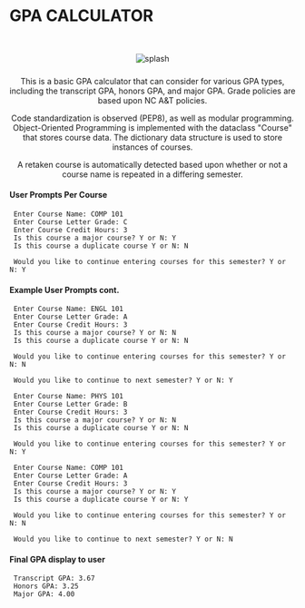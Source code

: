 # GPA CALCULATOR

<br />
<div align="center">

![splash](https://user-images.githubusercontent.com/98237169/212800767-5f6c2d05-7fd2-4d21-ac63-6fb39fd08291.png)

<h3 align="center"></h3>

  <p align="center">
This is a basic GPA calculator that can consider for various GPA types, including the transcript GPA, honors GPA, and major GPA. Grade policies are based upon NC A&T policies.

Code standardization is observed (PEP8), as well as modular programming. Object-Oriented Programming is implemented with the dataclass "Course" that stores course data. The dictionary data structure is used to store instances of courses. 

A retaken course is automatically detected based upon whether or not a course name is repeated in a differing semester. 
    <br />
  </p>
</div>

#### User Prompts Per Course

<div align="left">
    
   ```
    Enter Course Name: COMP 101
    Enter Course Letter Grade: C
    Enter Course Credit Hours: 3
    Is this course a major course? Y or N: Y
    Is this course a duplicate course Y or N: N
  
    Would you like to continue entering courses for this semester? Y or N: Y
   ```
  
#### Example User Prompts cont.
  
<div align="left">
  
   ```
    Enter Course Name: ENGL 101
    Enter Course Letter Grade: A
    Enter Course Credit Hours: 3
    Is this course a major course? Y or N: N
    Is this course a duplicate course Y or N: N

    Would you like to continue entering courses for this semester? Y or N: N

    Would you like to continue to next semester? Y or N: Y

    Enter Course Name: PHYS 101
    Enter Course Letter Grade: B
    Enter Course Credit Hours: 3
    Is this course a major course? Y or N: N
    Is this course a duplicate course Y or N: N

    Would you like to continue entering courses for this semester? Y or N: Y

    Enter Course Name: COMP 101
    Enter Course Letter Grade: A
    Enter Course Credit Hours: 3
    Is this course a major course? Y or N: Y
    Is this course a duplicate course Y or N: Y

    Would you like to continue entering courses for this semester? Y or N: N
  
    Would you like to continue to next semester? Y or N: N
   ```
</div>
    
#### Final GPA display to user
  
<div align="left">
  
   ```
    Transcript GPA: 3.67
    Honors GPA: 3.25
    Major GPA: 4.00
   ```

</div>

